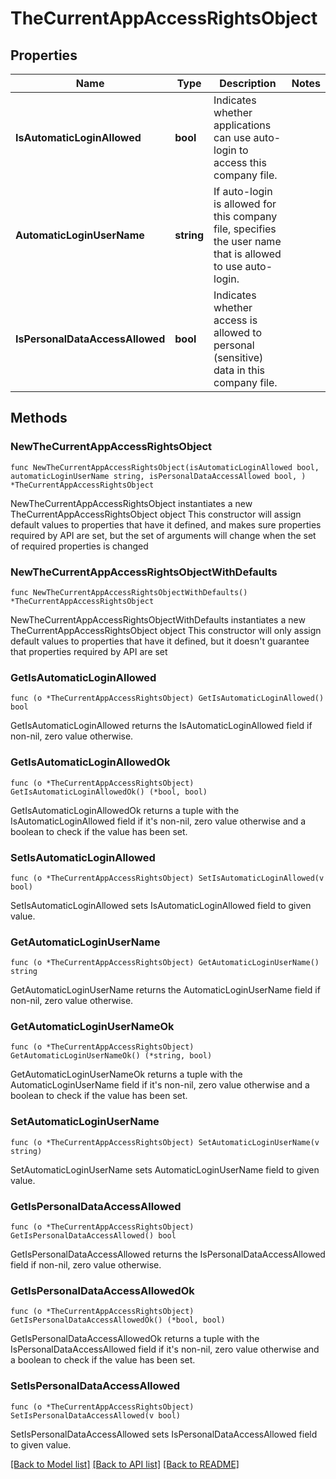 # TheCurrentAppAccessRightsObject

## Properties

Name | Type | Description | Notes
------------ | ------------- | ------------- | -------------
**IsAutomaticLoginAllowed** | **bool** | Indicates whether applications can use auto-login to access this company file. | 
**AutomaticLoginUserName** | **string** | If auto-login is allowed for this company file, specifies the user name that is allowed to use auto-login. | 
**IsPersonalDataAccessAllowed** | **bool** | Indicates whether access is allowed to personal (sensitive) data in this company file. | 

## Methods

### NewTheCurrentAppAccessRightsObject

`func NewTheCurrentAppAccessRightsObject(isAutomaticLoginAllowed bool, automaticLoginUserName string, isPersonalDataAccessAllowed bool, ) *TheCurrentAppAccessRightsObject`

NewTheCurrentAppAccessRightsObject instantiates a new TheCurrentAppAccessRightsObject object
This constructor will assign default values to properties that have it defined,
and makes sure properties required by API are set, but the set of arguments
will change when the set of required properties is changed

### NewTheCurrentAppAccessRightsObjectWithDefaults

`func NewTheCurrentAppAccessRightsObjectWithDefaults() *TheCurrentAppAccessRightsObject`

NewTheCurrentAppAccessRightsObjectWithDefaults instantiates a new TheCurrentAppAccessRightsObject object
This constructor will only assign default values to properties that have it defined,
but it doesn't guarantee that properties required by API are set

### GetIsAutomaticLoginAllowed

`func (o *TheCurrentAppAccessRightsObject) GetIsAutomaticLoginAllowed() bool`

GetIsAutomaticLoginAllowed returns the IsAutomaticLoginAllowed field if non-nil, zero value otherwise.

### GetIsAutomaticLoginAllowedOk

`func (o *TheCurrentAppAccessRightsObject) GetIsAutomaticLoginAllowedOk() (*bool, bool)`

GetIsAutomaticLoginAllowedOk returns a tuple with the IsAutomaticLoginAllowed field if it's non-nil, zero value otherwise
and a boolean to check if the value has been set.

### SetIsAutomaticLoginAllowed

`func (o *TheCurrentAppAccessRightsObject) SetIsAutomaticLoginAllowed(v bool)`

SetIsAutomaticLoginAllowed sets IsAutomaticLoginAllowed field to given value.


### GetAutomaticLoginUserName

`func (o *TheCurrentAppAccessRightsObject) GetAutomaticLoginUserName() string`

GetAutomaticLoginUserName returns the AutomaticLoginUserName field if non-nil, zero value otherwise.

### GetAutomaticLoginUserNameOk

`func (o *TheCurrentAppAccessRightsObject) GetAutomaticLoginUserNameOk() (*string, bool)`

GetAutomaticLoginUserNameOk returns a tuple with the AutomaticLoginUserName field if it's non-nil, zero value otherwise
and a boolean to check if the value has been set.

### SetAutomaticLoginUserName

`func (o *TheCurrentAppAccessRightsObject) SetAutomaticLoginUserName(v string)`

SetAutomaticLoginUserName sets AutomaticLoginUserName field to given value.


### GetIsPersonalDataAccessAllowed

`func (o *TheCurrentAppAccessRightsObject) GetIsPersonalDataAccessAllowed() bool`

GetIsPersonalDataAccessAllowed returns the IsPersonalDataAccessAllowed field if non-nil, zero value otherwise.

### GetIsPersonalDataAccessAllowedOk

`func (o *TheCurrentAppAccessRightsObject) GetIsPersonalDataAccessAllowedOk() (*bool, bool)`

GetIsPersonalDataAccessAllowedOk returns a tuple with the IsPersonalDataAccessAllowed field if it's non-nil, zero value otherwise
and a boolean to check if the value has been set.

### SetIsPersonalDataAccessAllowed

`func (o *TheCurrentAppAccessRightsObject) SetIsPersonalDataAccessAllowed(v bool)`

SetIsPersonalDataAccessAllowed sets IsPersonalDataAccessAllowed field to given value.



[[Back to Model list]](../README.md#documentation-for-models) [[Back to API list]](../README.md#documentation-for-api-endpoints) [[Back to README]](../README.md)


